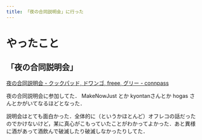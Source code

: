 ```yaml
---
title: 「夜の合同説明会」に行った
---
```


# やったこと

## 「夜の合同説明会」



<a href="https://cdfg.connpass.com/event/74566/" class="embedly-card">夜の合同説明会 - クックパッド, ドワンゴ, freee, グリー - connpass</a>

夜の合同説明会に参加してた． MakeNowJust とか kyontanさんとか hogas さんとかがいてなるほどとなった．

説明会はとても面白かった．全体的に（というかほとんど）オフレコの話だったのでかけないけど，某に真心がこもっていたことがわかってよかった．あと異様に酒があって酒飲んで破滅したり破滅しなかったりしてた．


